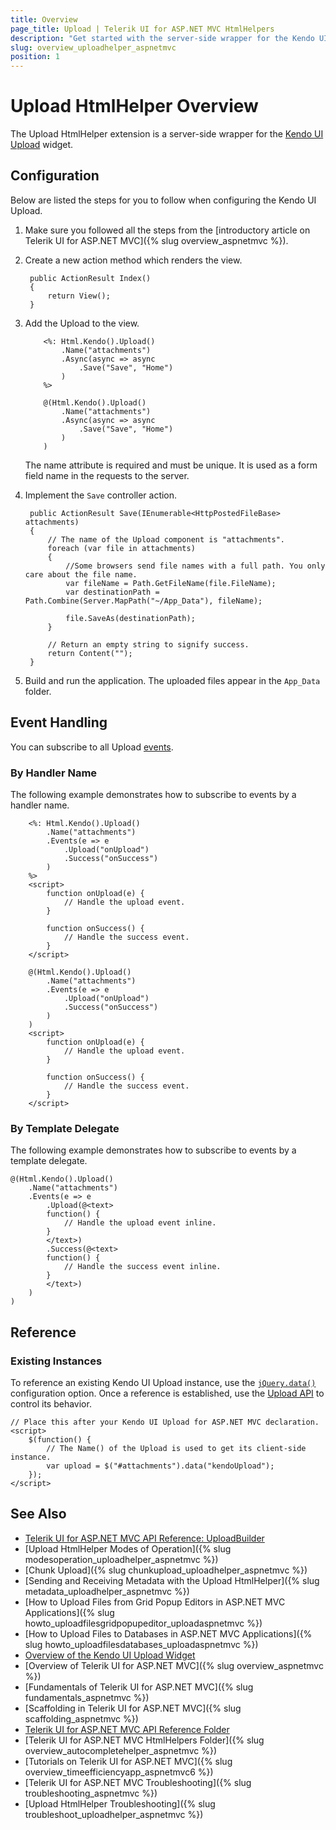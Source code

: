 ```yaml
---
title: Overview
page_title: Upload | Telerik UI for ASP.NET MVC HtmlHelpers
description: "Get started with the server-side wrapper for the Kendo UI Upload widget for ASP.NET MVC."
slug: overview_uploadhelper_aspnetmvc
position: 1
---
```


# Upload HtmlHelper Overview

The Upload HtmlHelper extension is a server-side wrapper for the [Kendo UI Upload](https://demos.telerik.com/kendo-ui/upload/index) widget.

## Configuration

Below are listed the steps for you to follow when configuring the Kendo UI Upload.

1. Make sure you followed all the steps from the [introductory article on Telerik UI for ASP.NET MVC]({% slug overview_aspnetmvc %}).
1. Create a new action method which renders the view.

        public ActionResult Index()
        {
            return View();
        }

1. Add the Upload to the view.

    ```ASPX
        <%: Html.Kendo().Upload()
            .Name("attachments")
            .Async(async => async
                .Save("Save", "Home")
            )
        %>
    ```
    ```Razor
        @(Html.Kendo().Upload()
            .Name("attachments")
            .Async(async => async
                .Save("Save", "Home")
            )
        )
    ```

    The name attribute is required and must be unique. It is used as a form field name in the requests to the server.

1. Implement the `Save` controller action.

        public ActionResult Save(IEnumerable<HttpPostedFileBase> attachments)
        {
            // The name of the Upload component is "attachments".
            foreach (var file in attachments)
            {
                //Some browsers send file names with a full path. You only care about the file name.
                var fileName = Path.GetFileName(file.FileName);
                var destinationPath = Path.Combine(Server.MapPath("~/App_Data"), fileName);

                file.SaveAs(destinationPath);
            }

            // Return an empty string to signify success.
            return Content("");
        }

1. Build and run the application. The uploaded files appear in the `App_Data` folder.

## Event Handling

You can subscribe to all Upload [events](http://docs.telerik.com/kendo-ui/api/javascript/ui/upload#events).

### By Handler Name

The following example demonstrates how to subscribe to events by a handler name.

```ASPX
    <%: Html.Kendo().Upload()
        .Name("attachments")
        .Events(e => e
            .Upload("onUpload")
            .Success("onSuccess")
        )
    %>
    <script>
        function onUpload(e) {
            // Handle the upload event.
        }

        function onSuccess() {
            // Handle the success event.
        }
    </script>
```
```Razor
    @(Html.Kendo().Upload()
        .Name("attachments")
        .Events(e => e
            .Upload("onUpload")
            .Success("onSuccess")
        )
    )
    <script>
        function onUpload(e) {
            // Handle the upload event.
        }

        function onSuccess() {
            // Handle the success event.
        }
    </script>
```

### By Template Delegate

The following example demonstrates how to subscribe to events by a template delegate.

    @(Html.Kendo().Upload()
        .Name("attachments")
        .Events(e => e
            .Upload(@<text>
            function() {
                // Handle the upload event inline.
            }
            </text>)
            .Success(@<text>
            function() {
                // Handle the success event inline.
            }
            </text>)
        )
    )

## Reference

### Existing Instances

To reference an existing Kendo UI Upload instance, use the [`jQuery.data()`](http://api.jquery.com/jQuery.data/) configuration option. Once a reference is established, use the [Upload API](http://docs.telerik.com/kendo-ui/api/javascript/ui/upload#methods) to control its behavior.

    // Place this after your Kendo UI Upload for ASP.NET MVC declaration.
    <script>
        $(function() {
            // The Name() of the Upload is used to get its client-side instance.
            var upload = $("#attachments").data("kendoUpload");
        });
    </script>

## See Also

* [Telerik UI for ASP.NET MVC API Reference: UploadBuilder](http://docs.telerik.com/aspnet-mvc/api/Kendo.Mvc.UI.Fluent/UploadBuilder)
* [Upload HtmlHelper Modes of Operation]({% slug modesoperation_uploadhelper_aspnetmvc %})
* [Chunk Upload]({% slug chunkupload_uploadhelper_aspnetmvc %})
* [Sending and Receiving Metadata with the Upload HtmlHelper]({% slug metadata_uploadhelper_aspnetmvc %})
* [How to Upload Files from Grid Popup Editors in ASP.NET MVC Applications]({% slug howto_uploadfilesgridpopupeditor_uploadaspnetmvc %})
* [How to Upload Files to Databases in ASP.NET MVC Applications]({% slug howto_uploadfilesdatabases_uploadaspnetmvc %})
* [Overview of the Kendo UI Upload Widget](http://docs.telerik.com/kendo-ui/controls/editors/upload/overview)
* [Overview of Telerik UI for ASP.NET MVC]({% slug overview_aspnetmvc %})
* [Fundamentals of Telerik UI for ASP.NET MVC]({% slug fundamentals_aspnetmvc %})
* [Scaffolding in Telerik UI for ASP.NET MVC]({% slug scaffolding_aspnetmvc %})
* [Telerik UI for ASP.NET MVC API Reference Folder](http://docs.telerik.com/aspnet-mvc/api/Kendo.Mvc/AggregateFunction)
* [Telerik UI for ASP.NET MVC HtmlHelpers Folder]({% slug overview_autocompletehelper_aspnetmvc %})
* [Tutorials on Telerik UI for ASP.NET MVC]({% slug overview_timeefficiencyapp_aspnetmvc6 %})
* [Telerik UI for ASP.NET MVC Troubleshooting]({% slug troubleshooting_aspnetmvc %})
* [Upload HtmlHelper Troubleshooting]({% slug troubleshoot_uploadhelper_aspnetmvc %})
